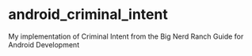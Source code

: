 # android_criminal_intent


My implementation of Criminal Intent from the Big Nerd Ranch Guide for Android Development
